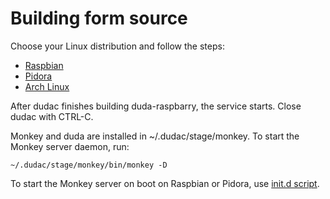 # Building form source

Choose your Linux distribution and follow the steps:
* [Raspbian](build_on_raspbian.md)
* [Pidora](build_on_pidora.md)
* [Arch Linux](build_on_arch_linux.md)

After dudac finishes building duda-raspbarry, the service starts. Close dudac with CTRL-C.

Monkey and duda are installed in ~/.dudac/stage/monkey. To start the Monkey server daemon, run:
```
~/.dudac/stage/monkey/bin/monkey -D
```

To start the Monkey server on boot on Raspbian or Pidora, use [init.d script](initd_script.md).

